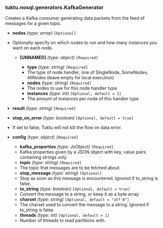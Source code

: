 ### tuktu.nosql.generators.KafkaGenerator
Creates a Kafka consumer generating data packets from the feed of messages for a given topic.

  * **nodes** *(type: array)* `[Optional]`
  - Optionally specify on which nodes to run and how many instances you want on each node.

    * **[UNNAMED]** *(type: object)* `[Required]`

      * **type** *(type: string)* `[Required]`
      - The type of node handler, one of SingleNode, SomeNodes, AllNodes (leave empty for local execution)

      * **nodes** *(type: string)* `[Required]`
      - The nodes to use for this node handler type

      * **instances** *(type: int)* `[Optional, default = 1]`
      - The amount of instances per node of this handler type

  * **result** *(type: string)* `[Required]`

  * **stop_on_error** *(type: boolean)* `[Optional, default = true]`
  - If set to false, Tuktu will not kill the flow on data error.

  * **config** *(type: object)* `[Required]`

    * **kafka_properties** *(type: JsObject)* `[Required]`
    - Kafka properties given by a JSON object with key, value pairs containing strings only.

    * **topic** *(type: string)* `[Required]`
    - The topic that messages are to be fetched about.

    * **stop_message** *(type: string)* `[Optional]`
    - Stop as soon as this message is encountered. Ignored if to_string is false.

    * **to_string** *(type: boolean)* `[Optional, default = true]`
    - Convert the message to a string, or keep it as a byte array.

    * **charset** *(type: string)* `[Optional, default = "utf-8"]`
    - The charset used to convert the message to a string. Ignored if to_string is false.

    * **threads** *(type: int)* `[Optional, default = 1]`
    - Number of threads to read partitions with.

